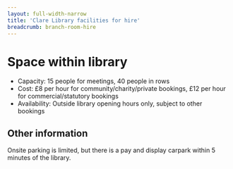 ```yaml
---
layout: full-width-narrow
title: 'Clare Library facilities for hire'
breadcrumb: branch-room-hire
---
```

# Space within library

* Capacity: 15 people for meetings, 40 people in rows
* Cost: £8 per hour for community/charity/private bookings, £12 per hour for commercial/statutory bookings
* Availability: Outside library opening hours only, subject to other bookings

## Other information

Onsite parking is limited, but there is a pay and display carpark within 5 minutes of the library.
